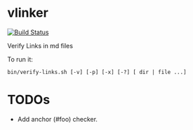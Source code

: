 # vlinker

[![Build Status](https://travis-ci.org/duglin/vlinker.svg?branch=master)](https://travis-ci.org/duglin/vlinker)


Verify Links in md files

To run it:
```
bin/verify-links.sh [-v] [-p] [-x] [-?] [ dir | file ...]
```

# TODOs
- Add anchor (#foo) checker.
